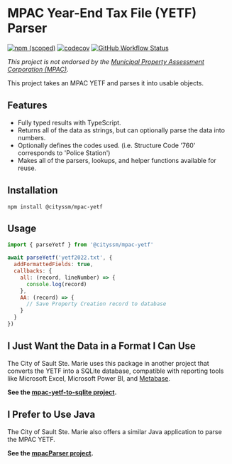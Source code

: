 # MPAC Year-End Tax File (YETF) Parser

[![npm (scoped)](https://img.shields.io/npm/v/@cityssm/mpac-yetf)](https://www.npmjs.com/package/@cityssm/mpac-yetf)
[![codecov](https://codecov.io/gh/cityssm/node-mpac-yetf/branch/main/graph/badge.svg?token=046EJCVI4E)](https://codecov.io/gh/cityssm/node-mpac-yetf)
[![GitHub Workflow Status](https://img.shields.io/github/actions/workflow/status/cityssm/node-mpac-yetf/coverage.yml)](https://github.com/cityssm/node-mpac-yetf/actions/workflows/coverage.yml)

_This project is not endorsed by the [Municipal Property Assessment Corporation (MPAC)](https://www.mpac.ca)._

This project takes an MPAC YETF and parses it into usable objects.

## Features

- Fully typed results with TypeScript.
- Returns all of the data as strings, but can optionally parse the data into numbers.
- Optionally defines the codes used. (i.e. Structure Code '760' corresponds to 'Police Station')
- Makes all of the parsers, lookups, and helper functions available for reuse.

## Installation

    npm install @cityssm/mpac-yetf

## Usage

```javascript
import { parseYetf } from '@cityssm/mpac-yetf'

await parseYetf('yetf2022.txt', {
  addFormattedFields: true,
  callbacks: {
    all: (record, lineNumber) => {
      console.log(record)
    },
    AA: (record) => {
      // Save Property Creation record to database
    }
  }
})
```

## I Just Want the Data in a Format I Can Use

The City of Sault Ste. Marie uses this package in another project
that converts the YETF into a SQLite database, compatible with reporting tools like Microsoft Excel,
Microsoft Power BI, and [Metabase](https://github.com/metabase/metabase).

**See the [mpac-yetf-to-sqlite project](https://github.com/cityssm/mpac-yetf-to-sqlite).**

## I Prefer to Use Java

The City of Sault Ste. Marie also offers a similar Java application to parse the MPAC YETF.

**See the [mpacParser project](https://github.com/cityssm/mpacParser).**
